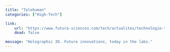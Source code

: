 ```yaml
---
title: "Telehuman"
categories: ["High-Tech"]

link:
    url: "https://www.futura-sciences.com/tech/actualites/technologie-telehuman-videoconference-hologramme-3d-grandeur-nature-38627/"
    dead: false

message: "Holographic 3D. Future innovations, today in the labs."
---
```

